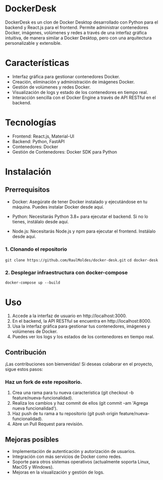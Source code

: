 # DockerDesk

DockerDesk es un clon de Docker Desktop desarrollado con Python para el backend y React.js para el frontend. Permite administrar contenedores Docker, imágenes, volúmenes y redes a través de una interfaz gráfica intuitiva, de manera similar a Docker Desktop, pero con una arquitectura personalizable y extensible.

# Características

- Interfaz gráfica para gestionar contenedores Docker.
- Creación, eliminación y administración de imágenes Docker.
- Gestión de volúmenes y redes Docker.
- Visualización de logs y estado de los contenedores en tiempo real.
- Interacción sencilla con el Docker Engine a través de API RESTful en el backend.

# Tecnologías

- Frontend: React.js, Material-UI
- Backend: Python, FastAPI
- Contenedores: Docker
- Gestión de Contenedores: Docker SDK para Python

# Instalación

## Prerrequisitos

- Docker: Asegúrate de tener Docker instalado y ejecutándose en tu máquina. Puedes instalar Docker desde aquí.

- Python: Necesitarás Python 3.8+ para ejecutar el backend. Si no lo tienes, instálalo desde aquí.

- Node.js: Necesitarás Node.js y npm para ejecutar el frontend. Instálalo desde aquí.

### 1. Clonando el repositorio

`git clone https://github.com/RaulMoldes/docker-desk.git`
`cd docker-desk`

### 2. Desplegar infraestructura con docker-compose

`docker-compose up --build`

# Uso

1. Accede a la interfaz de usuario en http://localhost:3000.
2. En el backend, la API RESTful se encuentra en http://localhost:8000.
3. Usa la interfaz gráfica para gestionar tus contenedores, imágenes y volúmenes de Docker.
4. Puedes ver los logs y los estados de los contenedores en tiempo real.

## Contribución

¡Las contribuciones son bienvenidas! Si deseas colaborar en el proyecto, sigue estos pasos:

### Haz un fork de este repositorio.

1. Crea una rama para tu nueva característica (git checkout -b feature/nueva-funcionalidad).
2. Realiza los cambios y haz commit de ellos (git commit -am 'Agrega nueva funcionalidad').
3. Haz push de tu rama a tu repositorio (git push origin feature/nueva-funcionalidad).
4. Abre un Pull Request para revisión.

## Mejoras posibles

- Implementación de autenticación y autorización de usuarios.
- Integración con más servicios de Docker como redes.
- Soporte para otros sistemas operativos (actualmente soporta Linux, MacOS y Windows).
- Mejoras en la visualización y gestión de logs.
